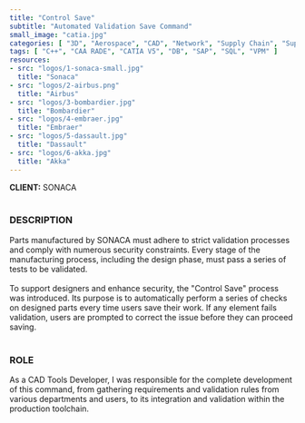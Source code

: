 ```yaml
---
title: "Control Save"
subtitle: "Automated Validation Save Command"
small_image: "catia.jpg"
categories: [ "3D", "Aerospace", "CAD", "Network", "Supply Chain", "Support" ]
tags: [ "C++", "CAA RADE", "CATIA V5", "DB", "SAP", "SQL", "VPM" ]
resources:
- src: "logos/1-sonaca-small.jpg"
  title: "Sonaca"
- src: "logos/2-airbus.png"
  title: "Airbus"
- src: "logos/3-bombardier.jpg"
  title: "Bombardier"
- src: "logos/4-embraer.jpg"
  title: "Embraer"
- src: "logos/5-dassault.jpg"
  title: "Dassault"
- src: "logos/6-akka.jpg"
  title: "Akka"
---
```


<b>CLIENT:</b> SONACA<br>
<br>

<h3>DESCRIPTION</h3>
Parts manufactured by SONACA must adhere to strict validation processes and comply with numerous security constraints. Every stage of the manufacturing process, including the design phase, must pass a series of tests to be validated.<br>
<br>
To support designers and enhance security, the "Control Save" process was introduced. Its purpose is to automatically perform a series of checks on designed parts every time users save their work. If any element fails validation, users are prompted to correct the issue before they can proceed saving.<br>
<br>

<h3>ROLE</h3>
As a CAD Tools Developer, I was responsible for the complete development of this command, from gathering requirements and validation rules from various departments and users, to its integration and validation within the production toolchain.<br>
